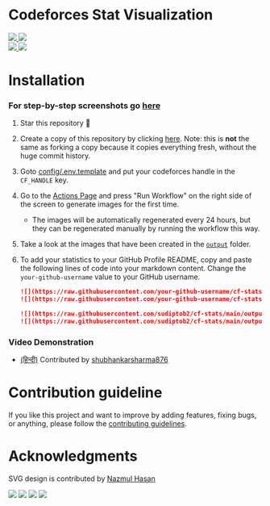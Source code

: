# Codeforces Stat Visualization

<a href="https://github.com/sudiptob2/cf-stats">
<img src="https://raw.githubusercontent.com/sudiptob2/cf-stats/main/output/light_card.svg#gh-dark-mode-only" />
<img src="https://raw.githubusercontent.com/sudiptob2/cf-stats/main/output/light_card.svg" />
</a>
<br/>
<a href="https://github.com/sudiptob2/cf-stats">
<img src="https://raw.githubusercontent.com/sudiptob2/cf-stats/main/output/max_rating.svg" />
<img src="https://raw.githubusercontent.com/sudiptob2/cf-stats/main/output/rating.svg" />
</a>

# Installation

### For step-by-step screenshots go [here](docs/INSTALLATIONSTEPS.md) 

1. Star this repository :pray:
2. Create a copy of this repository by clicking
   [here](https://github.com/sudiptob2/cf-stats/generate). Note: this is
   **not** the same as forking a copy because it copies everything fresh,
   without the huge commit history.
3. Goto [config/.env.template](config/.env.template) and put your codeforces handle in the `CF_HANDLE` key.
4. Go to the [Actions Page](../../actions?query=workflow%3A"Generate+Stats+Images") and press "Run Workflow" on the
   right side of the screen to generate images for the first time.
    - The images will be automatically regenerated every 24 hours, but they can
      be regenerated manually by running the workflow this way.
5. Take a look at the images that have been created in the
   [`output`](output) folder.
6. To add your statistics to your GitHub Profile README, copy and paste the
   following lines of code into your markdown content. Change the `your-github-username`
   value to your GitHub username.

   ```md
   ![](https://raw.githubusercontent.com/your-github-username/cf-stats/main/output/light_card.svg#gh-dark-mode-only)
   ![](https://raw.githubusercontent.com/your-github-username/cf-stats/main/output/light_card.svg)
   ```
   ```md
   ![](https://raw.githubusercontent.com/sudiptob2/cf-stats/main/output/max_rating.svg)
   ![](https://raw.githubusercontent.com/sudiptob2/cf-stats/main/output/rating.svg)
   ```
### Video Demonstration
  - [(हिन्दी)](https://www.youtube.com/watch?v=lPASqH0ZoIc)  Contributed by [shubhankarsharma876](https://github.com/shubhankarsharma876)
    
# Contribution guideline

If you like this project and want to improve by adding features, fixing bugs, or anything, please follow
the [contributing guidelines](docs/CONTRIBUTING.md).

# Acknowledgments
SVG design is contributed by [Nazmul Hasan](https://github.com/nazmulweb)


![](https://raw.githubusercontent.com/debasishray16/cf-stats/main/output/light_card.svg#gh-dark-mode-only)
![](https://raw.githubusercontent.com/debasishray16/cf-stats/main/output/light_card.svg)
![](https://raw.githubusercontent.com/sudiptob2/cf-stats/main/output/max_rating.svg)
![](https://raw.githubusercontent.com/sudiptob2/cf-stats/main/output/rating.svg)
